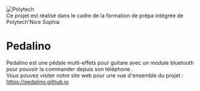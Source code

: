 ![Polytech](http://www.polytechnice.fr/jahia/jsp/jahia/templates/inc/img/polytech_nice-sophia.png)  
Ce projet est réalisé dans le cadre de la formation de prépa intégrée de Polytech'Nice Sophia
# Pedalino
Pedalino est une pédale multi-effets pour guitare avec un module bluetooth pour pouvoir la commander depuis son téléphone .  
Vous pouvez visiter notre site web pour une vue d'ensemble du projet : https://pedalino.github.io
